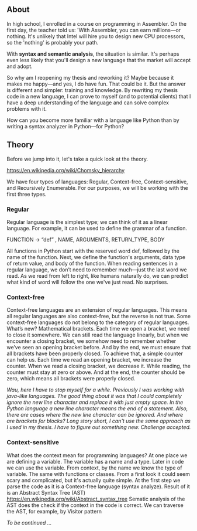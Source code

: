 ## About

In high school, I enrolled in a course on programming in Assembler. On the first day, the teacher told us: 'With Assembler, you can earn millions—or nothing. It's unlikely that Intel will hire you to design new CPU processors, so the 'nothing' is probably your path.

With **syntax and semantic analysis**, the situation is similar. It's perhaps even less likely that you'll design a new language that the market will accept and adopt.

So why am I reopening my thesis and reworking it? Maybe because it makes me happy—and yes, I do have fun. That could be it. But the answer is different and simpler: training and knowledge. By rewriting my thesis code in a new language, I can prove to myself (and to potential clients) that I have a deep understanding of the language and can solve complex problems with it.

How can you become more familiar with a language like Python than by writing a syntax analyzer in Python—for Python? 

## Theory

Before we jump into it, let's take a quick look at the theory.

https://en.wikipedia.org/wiki/Chomsky_hierarchy

We have four types of languages: Regular, Context-free, Context-sensitive, and Recursively Enumerable. For our purposes, we will be working with the first three types.

### Regular 
Regular language is the simplest type; we can think of it as a linear language. For example, it can be used to define the grammar of a function.

FUNCTION →  “def” , NAME, ARGUMENTS, RETURN_TYPE, BODY

All functions in Python start with the reserved word def, followed by the name of the function. Next, we define the function's arguments, data type of return value, and body of the function. When reading sentences in a regular language, we don’t need to remember much—just the last word we read. As we read from left to right, like humans naturally do, we can predict what kind of word will follow the one we've just read. No surprises.

### Context-free 
  Context-free languages are an extension of regular languages. This means all regular languages are also context-free, but the reverse is not true. Some context-free languages do not belong to the category of regular languages.
  What’s new? Mathematical brackets. Each time we open a bracket, we need to close it somewhere. We can still read the language linearly, but when we encounter a closing bracket, we somehow need to remember whether we’ve seen an opening bracket before. And by the end, we must ensure that all brackets have been properly closed.
  To achieve that, a simple counter can help us. Each time we read an opening bracket, we increase the counter. When we read a closing bracket, we decrease it. While reading, the counter must stay at zero or above. And at the end, the counter should be zero, which means all brackets were properly closed.

*Wau, here I have to stop myself for a while. Previously I was working with java-like languages. The good thing about it was that I could completely ignore the new line character and replace it with just empty space. In the Python language a new line character means the end of a statement. Also, there are cases where the new line character can be ignored. And where are brackets for blocks? Long story short, I can't use the same approach as I used in my thesis. I have to figure out something new. Challenge accepted.*     

### Context-sensitive 
   What does the context mean for programming languages? At one place we are defining a variable. The variable has a name and a type. Later in code we can use the variable. From context, by the name we know the type of variable. The same with functions or classes.
   From a first look it could seem scary and complicated, but it's actually quite simple. At the first step we parse the code as it is a Context-free language (syntax analyze). Result of it is an Abstract Syntax Tree (AST) https://en.wikipedia.org/wiki/Abstract_syntax_tree
   Sematic analysis of the AST does the check if the context in the code is correct. We can traverse the AST, for example, by Visitor pattern 
 
*To be continued ...*